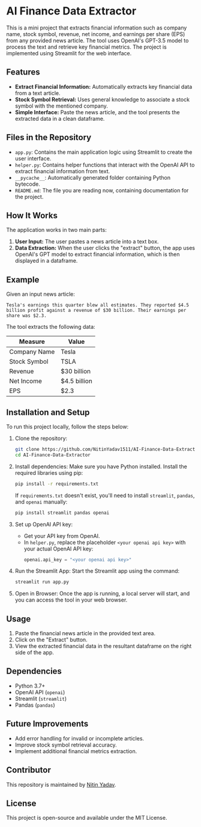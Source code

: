 # AI Finance Data Extractor

This is a mini project that extracts financial information such as company name, stock symbol, revenue, net income, and earnings per share (EPS) from any provided news article. The tool uses OpenAI's GPT-3.5 model to process the text and retrieve key financial metrics. The project is implemented using Streamlit for the web interface.

## Features

- **Extract Financial Information:** Automatically extracts key financial data from a text article.
- **Stock Symbol Retrieval:** Uses general knowledge to associate a stock symbol with the mentioned company.
- **Simple Interface:** Paste the news article, and the tool presents the extracted data in a clean dataframe.

## Files in the Repository

- `app.py`: Contains the main application logic using Streamlit to create the user interface.
- `helper.py`: Contains helper functions that interact with the OpenAI API to extract financial information from text.
- `__pycache__`: Automatically generated folder containing Python bytecode.
- `README.md`: The file you are reading now, containing documentation for the project.

## How It Works

The application works in two main parts:

1. **User Input:** The user pastes a news article into a text box.
2. **Data Extraction:** When the user clicks the "extract" button, the app uses OpenAI's GPT model to extract financial information, which is then displayed in a dataframe.

## Example

Given an input news article:

```
Tesla's earnings this quarter blew all estimates. They reported $4.5 billion profit against a revenue of $30 billion. Their earnings per share was $2.3.
```

The tool extracts the following data:

| Measure       | Value         |
|---------------|---------------|
| Company Name  | Tesla         |
| Stock Symbol  | TSLA          |
| Revenue       | $30 billion   |
| Net Income    | $4.5 billion  |
| EPS           | $2.3          |

## Installation and Setup

To run this project locally, follow the steps below:

1. Clone the repository:
   ```bash
   git clone https://github.com/NitinYadav1511/AI-Finance-Data-Extractor.git
   cd AI-Finance-Data-Extractor
   ```

2. Install dependencies:
   Make sure you have Python installed. Install the required libraries using pip:
   ```bash
   pip install -r requirements.txt
   ```
   If `requirements.txt` doesn't exist, you'll need to install `streamlit`, `pandas`, and `openai` manually:
   ```bash
   pip install streamlit pandas openai
   ```

3. Set up OpenAI API key:
   - Get your API key from OpenAI.
   - In `helper.py`, replace the placeholder `<your openai api key>` with your actual OpenAI API key:
     ```python
     openai.api_key = "<your openai api key>"
     ```

4. Run the Streamlit App:
   Start the Streamlit app using the command:
   ```bash
   streamlit run app.py
   ```

5. Open in Browser:
   Once the app is running, a local server will start, and you can access the tool in your web browser.

## Usage

1. Paste the financial news article in the provided text area.
2. Click on the "Extract" button.
3. View the extracted financial data in the resultant dataframe on the right side of the app.

## Dependencies

- Python 3.7+
- OpenAI API (`openai`)
- Streamlit (`streamlit`)
- Pandas (`pandas`)

## Future Improvements

- Add error handling for invalid or incomplete articles.
- Improve stock symbol retrieval accuracy.
- Implement additional financial metrics extraction.

## Contributor

This repository is maintained by [Nitin Yadav](https://github.com/NitinYadav1511).

## License

This project is open-source and available under the MIT License.
